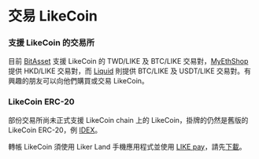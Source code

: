 # 交易 LikeCoin

### 支援 LikeCoin 的交易所 

目前 [BitAsset](https://www.bitasset.com) 支援 LikeCoin 的 TWD/LIKE 及 BTC/LIKE 交易對，[MyEthShop](https://www.myethshop.com) 提供 HKD/LIKE 交易對，而 [Liquid](https://www.liquid.com/) 則提供 BTC/LIKE 及 USDT/LIKE 交易對。有興趣的朋友可以向他們購買或交易 LikeCoin。 

### LikeCoin ERC-20

部份交易所尚未正式支援 LikeCoin chain 上的 LikeCoin，掛牌的仍然是舊版的 LikeCoin ERC-20，例 [IDEX](https://idex.market/eth/like)。

轉帳 LikeCoin 須使用 Liker Land 手機應用程式並使用 [LIKE pay](https://docs.like.co/v/zh/user-guide/liker-land/like-pay)，請先[下載](https://like.co/in/getapp)。





